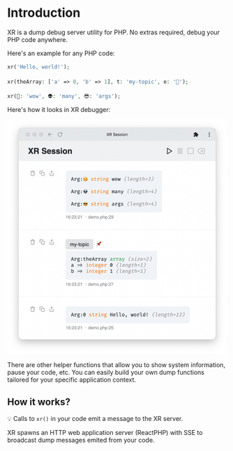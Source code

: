 # Introduction

XR is a dump debug server utility for PHP. No extras required, debug your PHP code anywhere.

Here's an example for any PHP code:

```php
xr('Hello, world!');

xr(theArray: ['a' => 0, 'b' => 1], t: 'my-topic', e: '📌');

xr(🤭: 'wow', 👽: 'many', 😎: 'args');
```

Here's how it looks in XR debugger:

![intro](../src/app/intro.png)

There are other helper functions that allow you to show system information, pause your code, etc. You can easily build your own dump functions tailored for your specific application context.

## How it works?

💡 Calls to `xr()` in your code emit a message to the XR server.

XR spawns an HTTP web application server (ReactPHP) with SSE to broadcast dump messages emited from your code.
